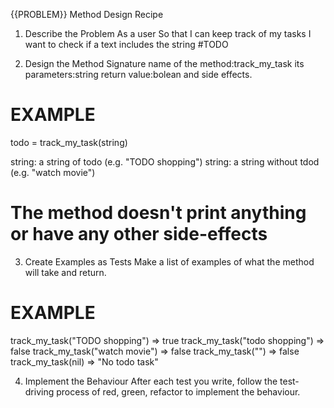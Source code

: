 

{{PROBLEM}} Method Design Recipe
1. Describe the Problem
As a user
So that I can keep track of my tasks
I want to check if a text includes the string #TODO

2. Design the Method Signature
name of the method:track_my_task
its parameters:string
return value:bolean
and side effects.

# EXAMPLE

todo = track_my_task(string)

string: a string of todo (e.g. "TODO shopping")
string: a string without tdod (e.g. "watch movie")

# The method doesn't print anything or have any other side-effects
3. Create Examples as Tests
Make a list of examples of what the method will take and return.

# EXAMPLE

track_my_task("TODO shopping") => true
track_my_task("todo shopping") => false
track_my_task("watch movie") => false
track_my_task("") => false
track_my_task(nil) => "No todo task"


4. Implement the Behaviour
After each test you write, follow the test-driving process of red, green, refactor to implement the behaviour.